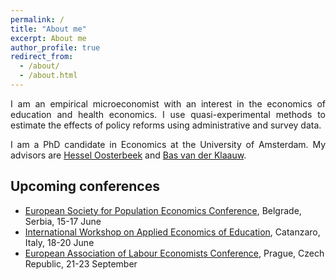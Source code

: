```yaml
---
permalink: /
title: "About me"
excerpt: About me
author_profile: true
redirect_from: 
  - /about/
  - /about.html
---
```


<p align="justify">  
I am an empirical microeconomist with an interest in the economics of education and health economics. I use quasi-experimental methods to estimate the effects of policy reforms using administrative and survey data.   
</p>
<p align="justify">
I am a PhD candidate in Economics at the University of Amsterdam. My advisors are <a href="https://oosterbeek.economists.nl">Hessel Oosterbeek</a> and <a href="https://personal.vu.nl/b.vander.klaauw/">Bas van der Klaauw</a>.
</p>

## Upcoming conferences

- [European Society for Population Economics Conference](https://espebelgrade2023.com), Belgrade, Serbia, 15-17 June
- [International Workshop on Applied Economics of Education](https://www.iwaee.org/home/), Catanzaro, Italy, 18-20 June
- [European Association of Labour Economists Conference](https://eale2023prague.eu), Prague, Czech Republic, 21-23 September
